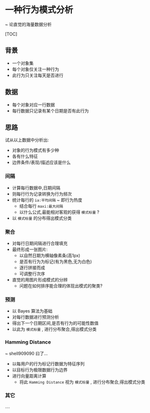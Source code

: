 # 一种行为模式分析
~ 论直觉的海量数据分析

[TOC]

## 背景

- 一个对象集
- 每个对象仅关注一种行为
- 此行为只关注每天是否进行

## 数据

- 每个对象对应一行数据
- 每行数据只记录有某个日期是否有此行为

## 思路

试从以上数据中分析出:

- 对象的行为模式有多少种
- 各有什么特征
- 边界条件/表现/描述应该是什么

### 间隔

- 计算每行数据中,日期间隔
- 则每行行为记录转换为行为频次
- 统计每行的 `ia:平均间隔` ~ 即行为热度
    + 结合每行 `maxi:最大间隔`
    + 以什么公式,最能相对客观的获得 `模式标量` ?
- 以 `模式标量` 的分布得出模式分类


### 聚合

- 对每行日期间隔进行合理填充
- 最终形成一张图片:
    + 以自然日期为横轴像素条(高1px)
    + 是否有行为为标记(有为黑色,无为白色)
    + 逐行拼接而成
    + 可调整行次序
- 直觉的用图片形成模式的分辨
    + 问题在如何排序能合理的体现出模式的聚类?


### 预测

- 以 Bayes 算法为基础
- 对每行数据进行预测分析
- 得出下一个日期区间,是否有行为的可能性数值
- 以此为 `模式标量` , 进行分布聚合,得出模式分类

### Hamming Distance

~ shell909090 曰了...

- 以每用户的行为标记行数据为特征序列
- 以目标行为极限数据行为边界
- 进行向量距离计算
    + 将此 `Hamming Distance` 视为 `模式标量` , 进行分布聚合,得出模式分类

### 其它
....
